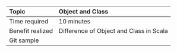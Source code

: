 | Topic | Object and Class |
| :--- | :--- |
| Time required | 10 minutes |
| Benefit realized | Difference of Object and Class in Scala |
| Git sample |  |



